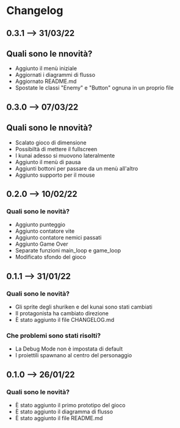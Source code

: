 # Changelog

## 0.3.1 --> 31/03/22

## Quali sono le nnovità?
- Aggiunto il menù iniziale
- Aggiornati i diagrammi di flusso
- Aggiornato README.md
- Spostate le classi "Enemy" e "Button" ognuna in un proprio file

## 0.3.0 --> 07/03/22

## Quali sono le nnovità?
- Scalato gioco di dimensione
- Possibiltà di mettere il fullscreen
- I kunai adesso si muovono lateralmente
- Aggiunto il menù di pausa
- Aggiunti bottoni per passare da un menù all'altro
- Aggiunto supporto per il mouse

## 0.2.0 --> 10/02/22

### Quali sono le novità?
- Aggiunto punteggio
- Aggiunto contatore vite
- Aggiunto contatore nemici passati
- Aggiunto Game Over
- Separate funzioni main_loop e game_loop
- Modificato sfondo del gioco

## 0.1.1 --> 31/01/22

### Quali sono le novità?
- Gli sprite degli shuriken e del kunai sono stati cambiati
- Il protagonista ha cambiato direzione
- È stato aggiunto il file CHANGELOG.md

### Che problemi sono stati risolti?
- La Debug Mode non è impostata di default
- I proiettili spawnano al centro del personaggio

## 0.1.0 --> 26/01/22
### Quali sono le novità?
- È stato aggiunto il primo prototipo del gioco
- È stato aggiunto il diagramma di flusso
- È stato aggiunto il file README.md
